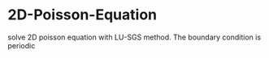 # 2D-Poisson-Equation
solve 2D poisson equation with LU-SGS method. The boundary condition is periodic
